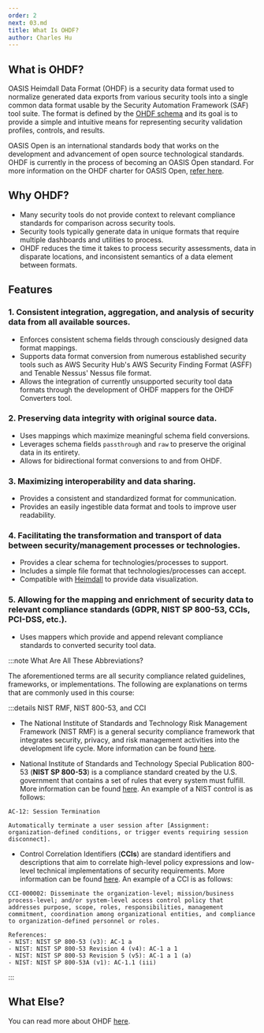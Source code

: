 ```yaml
---
order: 2
next: 03.md
title: What Is OHDF?
author: Charles Hu
---
```


## What is OHDF?

OASIS Heimdall Data Format (OHDF) is a security data format used to normalize generated data exports from various security tools into a single common data format usable by the Security Automation Framework (SAF) tool suite. The format is defined by the [OHDF schema](https://saf.mitre.org/framework/normalize/ohdf-schema) and its goal is to provide a simple and intuitive means for representing security validation profiles, controls, and results.

OASIS Open is an international standards body that works on the development and advancement of open source technological standards. OHDF is currently in the process of becoming an OASIS Open standard. For more information on the OHDF charter for OASIS Open, [refer here](https://groups.oasis-open.org/communities/tc-community-home2?CommunityKey=f8888caa-8401-46f8-bf10-018dc7d3f577).

## Why OHDF?

- Many security tools do not provide context to relevant compliance standards for comparison across security tools.​
- Security tools typically generate data in unique formats that require multiple dashboards and utilities to process.​
- OHDF reduces the time it takes to process security assessments, data in disparate locations, and inconsistent semantics of a data element between formats.​

## Features

### 1. Consistent integration, aggregation, and analysis of security data from all available sources.​

- Enforces consistent schema fields through consciously designed data format mappings.
- Supports data format conversion from numerous established security tools such as AWS Security Hub's AWS Security Finding Format (ASFF) and Tenable Nessus' Nessus file format.
- Allows the integration of currently unsupported security tool data formats through the development of OHDF mappers for the OHDF Converters tool.

### 2. Preserving data integrity with original source data.

- Uses mappings which maximize meaningful schema field conversions.
- Leverages schema fields `passthrough` and `raw` to preserve the original data in its entirety.
- Allows for bidirectional format conversions to and from OHDF.

### 3. Maximizing interoperability and data sharing.​

- Provides a consistent and standardized format for communication.
- Provides an easily ingestible data format and tools to improve user readability.

### 4. Facilitating the transformation and transport of data between security/management processes or technologies.​

- Provides a clear schema for technologies/processes to support.
- Includes a simple file format that technologies/processes can accept.
- Compatible with [Heimdall](./03.md#what-is-heimdall) to provide data visualization.

### 5. Allowing for the mapping and enrichment of security data to relevant compliance standards (GDPR, NIST SP 800-53, CCIs, PCI-DSS, etc.).

- Uses mappers which provide and append relevant compliance standards to converted security tool data.

:::note What Are All These Abbreviations?

The aforementioned terms are all security compliance related guidelines, frameworks, or implementations. The following are explanations on terms that are commonly used in this course:

:::details NIST RMF, NIST 800-53, and CCI

- The National Institute of Standards and Technology Risk Management Framework (NIST RMF) is a general security compliance framework that integrates security, privacy, and risk management activities into the development life cycle. More information can be found [here](https://csrc.nist.gov/projects/risk-management/about-rmf). 

- National Institute of Standards and Technology Special Publication 800-53 (**NIST SP 800-53**) is a compliance standard created by the U.S. government that contains a set of rules that every system must fulfill. More information can be found [here](https://secureframe.com/blog/nist-800-53-compliance). An example of a NIST control is as follows:
```
AC-12: Session Termination

Automatically terminate a user session after [Assignment: organization-defined conditions, or trigger events requiring session disconnect].
```

- Control Correlation Identifiers (**CCIs**) are standard identifiers and descriptions that aim to correlate high-level policy expressions and low-level technical implementations of security requirements. More information can be found [here](https://public.cyber.mil/stigs/cci/). An example of a CCI is as follows:
```
CCI-000002: Disseminate the organization-level; mission/business process-level; and/or system-level access control policy that addresses purpose, scope, roles, responsibilities, management commitment, coordination among organizational entities, and compliance to organization-defined personnel or roles.

References:
- NIST: NIST SP 800-53 (v3): AC-1 a
- NIST: NIST SP 800-53 Revision 4 (v4): AC-1 a 1
- NIST: NIST SP 800-53 Revision 5 (v5): AC-1 a 1 (a)
- NIST: NIST SP 800-53A (v1): AC-1.1 (iii)
```
:::

## What Else?

You can read more about OHDF [here](https://saf.mitre.org/framework/normalize).
